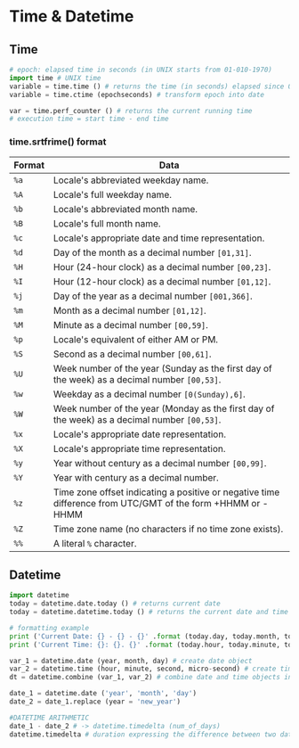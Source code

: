 # Time & Datetime

## Time

```py
# epoch: elapsed time in seconds (in UNIX starts from 01-010-1970)
import time # UNIX time
variable = time.time () # returns the time (in seconds) elapsed since 01-01-1970
variable = time.ctime (epochseconds) # transform epoch into date

var = time.perf_counter () # returns the current running time
# execution time = start time - end time
```

### time.srtfrime() format

| Format | Data                                                                                                       |
|--------|------------------------------------------------------------------------------------------------------------|
| `%a`   | Locale's abbreviated weekday name.                                                                         |
| `%A`   | Locale's full weekday name.                                                                                |
| `%b`   | Locale's abbreviated month name.                                                                           |
| `%B`   | Locale's full month name.                                                                                  |
| `%c`   | Locale's appropriate date and time representation.                                                         |
| `%d`   | Day of the month as a decimal number `[01,31]`.                                                            |
| `%H`   | Hour (24-hour clock) as a decimal number `[00,23]`.                                                        |
| `%I`   | Hour (12-hour clock) as a decimal number `[01,12]`.                                                        |
| `%j`   | Day of the year as a decimal number `[001,366]`.                                                           |
| `%m`   | Month as a decimal number `[01,12]`.                                                                       |
| `%M`   | Minute as a decimal number `[00,59]`.                                                                      |
| `%p`   | Locale's equivalent of either AM or PM.                                                                    |
| `%S`   | Second as a decimal number `[00,61]`.                                                                      |
| `%U`   | Week number of the year (Sunday as the first day of the week) as a decimal number `[00,53]`.               |
| `%w`   | Weekday as a decimal number `[0(Sunday),6]`.                                                               |
| `%W`   | Week number of the year (Monday as the first day of the week) as a decimal number `[00,53]`.               |
| `%x`   | Locale's appropriate date representation.                                                                  |
| `%X`   | Locale's appropriate time representation.                                                                  |
| `%y`   | Year without century as a decimal number `[00,99]`.                                                        |
| `%Y`   | Year with century as a decimal number.                                                                     |
| `%z`   | Time zone offset indicating a positive or negative time difference from UTC/GMT of the form +HHMM or -HHMM |
| `%Z`   | Time zone name (no characters if no time zone exists).                                                     |
| `%%`   | A literal `%` character.                                                                                   |

## Datetime

```py
import datetime
today = datetime.date.today () # returns current date
today = datetime.datetime.today () # returns the current date and time

# formatting example
print ('Current Date: {} - {} - {}' .format (today.day, today.month, today.year))
print ('Current Time: {}: {}. {}' .format (today.hour, today.minute, today.second))

var_1 = datetime.date (year, month, day) # create date object
var_2 = datetime.time (hour, minute, second, micro-second) # create time object
dt = datetime.combine (var_1, var_2) # combine date and time objects into one object

date_1 = datetime.date ('year', 'month', 'day')
date_2 = date_1.replace (year = 'new_year')

#DATETIME ARITHMETIC
date_1 - date_2 # -> datetime.timedelta (num_of_days)
datetime.timedelta # duration expressing the difference between two date, time or datetime objects
```
